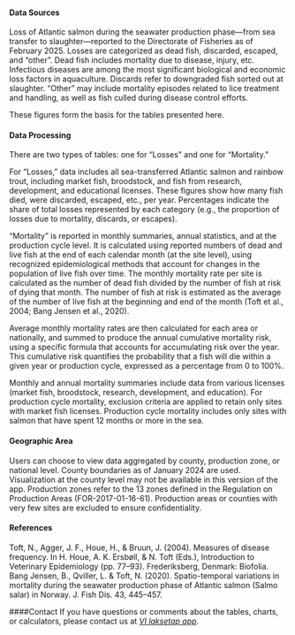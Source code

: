 #### Data Sources

Loss of Atlantic salmon during the seawater production phase—from sea transfer to slaughter—reported to the Directorate of Fisheries as of February 2025.
Losses are categorized as dead fish, discarded, escaped, and “other”.
Dead fish includes mortality due to disease, injury, etc. Infectious diseases are among the most significant biological and economic loss factors in aquaculture.
Discards refer to downgraded fish sorted out at slaughter.
“Other” may include mortality episodes related to lice treatment and handling, as well as fish culled during disease control efforts.

These figures form the basis for the tables presented here.

#### Data Processing

There are two types of tables: one for “Losses” and one for “Mortality.”

For “Losses,” data includes all sea-transferred Atlantic salmon and rainbow trout, including market fish, broodstock, and fish from research, development, and educational licenses.
These figures show how many fish died, were discarded, escaped, etc., per year.
Percentages indicate the share of total losses represented by each category (e.g., the proportion of losses due to mortality, discards, or escapes).

“Mortality” is reported in monthly summaries, annual statistics, and at the production cycle level.
It is calculated using reported numbers of dead and live fish at the end of each calendar month (at the site level), using recognized epidemiological methods that account for changes in the population of live fish over time.
The monthly mortality rate per site is calculated as the number of dead fish divided by the number of fish at risk of dying that month.
The number of fish at risk is estimated as the average of the number of live fish at the beginning and end of the month
(Toft et al., 2004; Bang Jensen et al., 2020).

Average monthly mortality rates are then calculated for each area or nationally, and summed to produce the annual cumulative mortality risk, using a specific formula that accounts for accumulating risk over the year.
This cumulative risk quantifies the probability that a fish will die within a given year or production cycle, expressed as a percentage from 0 to 100%.

Monthly and annual mortality summaries include data from various licenses (market fish, broodstock, research, development, and education).
For production cycle mortality, exclusion criteria are applied to retain only sites with market fish licenses.
Production cycle mortality includes only sites with salmon that have spent 12 months or more in the sea.

#### Geographic Area

Users can choose to view data aggregated by county, production zone, or national level.
County boundaries as of January 2024 are used.
Visualization at the county level may not be available in this version of the app.
Production zones refer to the 13 zones defined in the Regulation on Production Areas (FOR-2017-01-16-61).
Production areas or counties with very few sites are excluded to ensure confidentiality.

#### References

Toft, N., Agger, J. F., Houe, H., & Bruun, J. (2004). Measures of disease frequency. In H. Houe, A. K. Ersbøll, & N. Toft (Eds.), Introduction to Veterinary Epidemiology (pp. 77–93). Frederiksberg, Denmark: Biofolia.
Bang Jensen, B., Qviller, L. & Toft, N. (2020). Spatio-temporal variations in mortality during the seawater production phase of Atlantic salmon (Salmo salar) in Norway. J. Fish Dis. 43, 445–457.

####Contact
If you have questions or comments about the tables, charts, or calculators, please contact us at
*[VI laksetap app](mailto:laksetap@vetinst.no)*.
